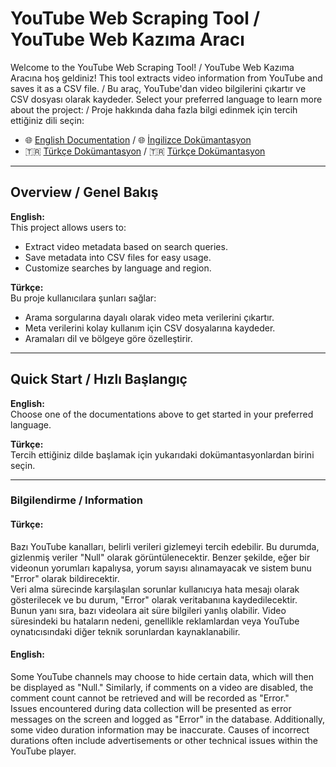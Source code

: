 # YouTube Web Scraping Tool / YouTube Web Kazıma Aracı

Welcome to the YouTube Web Scraping Tool! / YouTube Web Kazıma Aracına hoş geldiniz!
This tool extracts video information from YouTube and saves it as a CSV file. / Bu araç, YouTube'dan video bilgilerini çıkartır ve CSV dosyası olarak kaydeder.
Select your preferred language to learn more about the project: / Proje hakkında daha fazla bilgi edinmek için tercih ettiğiniz dili seçin:

- 🌐 [English Documentation](README.en.md) / 🌐 [İngilizce Dokümantasyon](README.en.md)
- 🇹🇷 [Türkçe Dokümantasyon](README.tr.md) / 🇹🇷 [Türkçe Dokümantasyon](README.tr.md)

---

## Overview / Genel Bakış

**English:**  
This project allows users to:  
- Extract video metadata based on search queries.  
- Save metadata into CSV files for easy usage.  
- Customize searches by language and region.  

**Türkçe:**  
Bu proje kullanıcılara şunları sağlar:  
- Arama sorgularına dayalı olarak video meta verilerini çıkartır.  
- Meta verilerini kolay kullanım için CSV dosyalarına kaydeder.  
- Aramaları dil ve bölgeye göre özelleştirir.  

---

## Quick Start / Hızlı Başlangıç

**English:**  
Choose one of the documentations above to get started in your preferred language.  

**Türkçe:**  
Tercih ettiğiniz dilde başlamak için yukarıdaki dokümantasyonlardan birini seçin.  

---

### Bilgilendirme / Information

#### Türkçe:  
Bazı YouTube kanalları, belirli verileri gizlemeyi tercih edebilir. Bu durumda, gizlenmiş veriler "Null" olarak görüntülenecektir. Benzer şekilde, eğer bir videonun yorumları kapalıysa, yorum sayısı alınamayacak ve sistem bunu "Error" olarak bildirecektir.  
Veri alma sürecinde karşılaşılan sorunlar kullanıcıya hata mesajı olarak gösterilecek ve bu durum, "Error" olarak veritabanına kaydedilecektir. Bunun yanı sıra, bazı videolara ait süre bilgileri yanlış olabilir. Video süresindeki bu hataların nedeni, genellikle reklamlardan veya YouTube oynatıcısındaki diğer teknik sorunlardan kaynaklanabilir.  

#### English:  
Some YouTube channels may choose to hide certain data, which will then be displayed as "Null." Similarly, if comments on a video are disabled, the comment count cannot be retrieved and will be recorded as "Error."  
Issues encountered during data collection will be presented as error messages on the screen and logged as "Error" in the database. Additionally, some video duration information may be inaccurate. Causes of incorrect durations often include advertisements or other technical issues within the YouTube player.  
